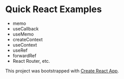 # Quick React Examples
- memo
- useCallback
- useMemo
- createContext
- useContext
- useRef
- forwardRef
- React Router, etc.


This project was bootstrapped with [Create React App](https://github.com/facebook/create-react-app).

